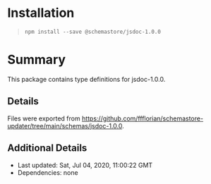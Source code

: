 # Installation
> `npm install --save @schemastore/jsdoc-1.0.0`

# Summary
This package contains type definitions for jsdoc-1.0.0.

## Details
Files were exported from https://github.com/ffflorian/schemastore-updater/tree/main/schemas/jsdoc-1.0.0.

## Additional Details
* Last updated: Sat, Jul 04, 2020, 11:00:22 GMT
* Dependencies: none
